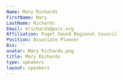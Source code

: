 ```yaml
---
Name: Mary Richards
FirstName: Mary
LastName: Richards
Email: mrichards@psrc.org
Affiliation: Puget Sound Regional Council
Position: Associate Planner
Bio: ''
avatar: Mary Richards.png
title: Mary Richards
type: speakers
layout: speakers
---
```

